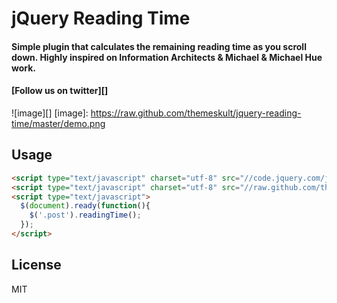 # jQuery Reading Time
#### Simple plugin that calculates the remaining reading time as you scroll down. Highly inspired on Information Architects & Michael & Michael Hue work.

#### [Follow us on twitter][]
[Follow me on twitter]: https://twitter.com/rickyrauch


![image][]
[image]: https://raw.github.com/themeskult/jquery-reading-time/master/demo.png

## Usage
````html
<script type="text/javascript" charset="utf-8" src="//code.jquery.com/jquery-1.8.3.min.js"></script>
<script type="text/javascript" charset="utf-8" src="//raw.github.com/themeskult/jquery-reading-time/master/jquery.readingTime.js"></script>
<script type="text/javascript">
  $(document).ready(function(){
    $('.post').readingTime();
  });
</script>
````

## License 

MIT
